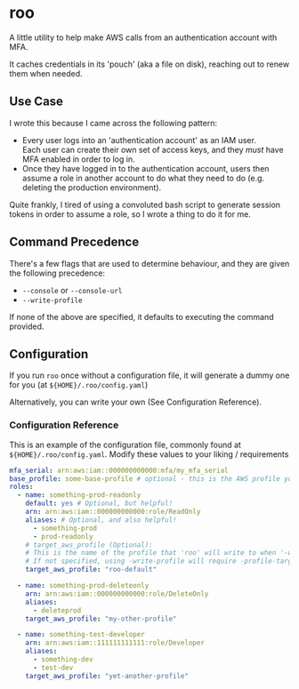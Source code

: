 # roo

A little utility to help make AWS calls from an authentication account with MFA.

It caches credentials in its 'pouch' (aka a file on disk), reaching out to renew them when needed.

## Use Case

I wrote this because I came across the following pattern:

* Every user logs into an 'authentication account' as an IAM user.  
  Each user can create their own set of access keys, and they _must_ have MFA enabled in order to log in.
* Once they have logged in to the authentication account, users then assume a role in another account to do what they
  need to do (e.g. deleting the production environment).

Quite frankly, I tired of using a convoluted bash script to generate session tokens in order to assume a role, so I
wrote a thing to do it for me.

## Command Precedence

There's a few flags that are used to determine behaviour, and they are given the following precedence:

* `--console` or `--console-url`
* `--write-profile`

If none of the above are specified, it defaults to executing the command provided.

## Configuration

If you run `roo` once without a configuration file, it will generate a dummy one for you (at `${HOME}/.roo/config.yaml`)

Alternatively, you can write your own (See Configuration Reference).

### Configuration Reference

This is an example of the configuration file, commonly found at `${HOME}/.roo/config.yaml`.
Modify these values to your liking / requirements

```yaml
mfa_serial: arn:aws:iam::000000000000:mfa/my_mfa_serial
base_profile: some-base-profile # optional - this is the AWS profile you use to log into the authentication account.
roles:
  - name: something-prod-readonly
    default: yes # Optional, but helpful!
    arn: arn:aws:iam::000000000000:role/ReadOnly
    aliases: # Optional, and also helpful!
      - something-prod
      - prod-readonly
    # target_aws_profile (Optional):
    # This is the name of the profile that 'roo' will write to when '-write-profile' is specified on the command line.
    # If not specified, using -write-profile will require -profile-target.
    target_aws_profile: "roo-default"

  - name: something-prod-deleteonly
    arn: arn:aws:iam::000000000000:role/DeleteOnly
    aliases:
      - deleteprod
    target_aws_profile: "my-other-profile"

  - name: something-test-developer
    arn: arn:aws:iam::111111111111:role/Developer
    aliases:
      - something-dev
      - test-dev
    target_aws_profile: "yet-another-profile"
```
